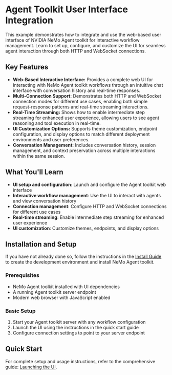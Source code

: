 <!--
SPDX-FileCopyrightText: Copyright (c) 2025, NVIDIA CORPORATION & AFFILIATES. All rights reserved.
SPDX-License-Identifier: Apache-2.0

Licensed under the Apache License, Version 2.0 (the "License");
you may not use this file except in compliance with the License.
You may obtain a copy of the License at

http://www.apache.org/licenses/LICENSE-2.0

Unless required by applicable law or agreed to in writing, software
distributed under the License is distributed on an "AS IS" BASIS,
WITHOUT WARRANTIES OR CONDITIONS OF ANY KIND, either express or implied.
See the License for the specific language governing permissions and
limitations under the License.
-->

# Agent Toolkit User Interface Integration

This example demonstrates how to integrate and use the web-based user interface of NVIDIA NeMo Agent toolkit for interactive workflow management. Learn to set up, configure, and customize the UI for seamless agent interaction through both HTTP and WebSocket connections.

## Key Features

- **Web-Based Interactive Interface:** Provides a complete web UI for interacting with NeMo Agent toolkit workflows through an intuitive chat interface with conversation history and real-time responses.
- **Multi-Connection Support:** Demonstrates both HTTP and WebSocket connection modes for different use cases, enabling both simple request-response patterns and real-time streaming interactions.
- **Real-Time Streaming:** Shows how to enable intermediate step streaming for enhanced user experience, allowing users to see agent reasoning and tool execution in real-time.
- **UI Customization Options:** Supports theme customization, endpoint configuration, and display options to match different deployment environments and user preferences.
- **Conversation Management:** Includes conversation history, session management, and context preservation across multiple interactions within the same session.

## What You'll Learn

- **UI setup and configuration**: Launch and configure the Agent toolkit web interface
- **Interactive workflow management**: Use the UI to interact with agents and view conversation history
- **Connection management**: Configure HTTP and WebSocket connections for different use cases
- **Real-time streaming**: Enable intermediate step streaming for enhanced user experience
- **UI customization**: Customize themes, endpoints, and display options

## Installation and Setup

If you have not already done so, follow the instructions in the [Install Guide](../../docs/source/quick-start/installing.md#install-from-source) to create the development environment and install NeMo Agent toolkit.

### Prerequisites

- NeMo Agent toolkit installed with UI dependencies
- A running Agent toolkit server endpoint
- Modern web browser with JavaScript enabled

### Basic Setup

1. Start your Agent toolkit server with any workflow configuration
2. Launch the UI using the instructions in the quick start guide
3. Configure connection settings to point to your server endpoint

## Quick Start

For complete setup and usage instructions, refer to the comprehensive guide: [Launching the UI](../../docs/source/quick-start/launching-ui.md).
